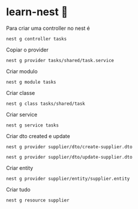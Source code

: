 # learn-nest :rocket:
Para criar uma controller no nest é 
```
nest g controller tasks
```
Copiar o provider
```
nest g provider tasks/shared/task.service
```
Criar modulo
```
nest g module tasks
```
Criar classe
```
nest g class tasks/shared/task
```
Criar service
```
nest g service tasks
```
Criar dto created e update
```
nest g provider supplier/dto/create-supplier.dto
```
```
nest g provider supplier/dto/update-supplier.dto
```
Criar entity
```
nest g provider supplier/entity/supplier.entity
```
Criar tudo
```
nest g resource supplier

```

